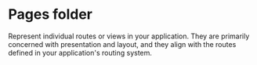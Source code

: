 # Pages folder

Represent individual routes or views in your application. They are primarily concerned with
presentation and layout, and they align with the routes defined in your application's routing
system.
